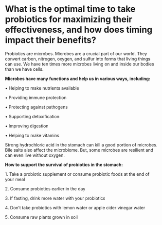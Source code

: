 # What is the optimal time to take probiotics for maximizing their effectiveness, and how does timing impact their benefits?

Probiotics are microbes. Microbes are a crucial part of our world. They convert carbon, nitrogen, oxygen, and sulfur into forms that living things can use. We have ten times more microbes living on and inside our bodies than we have cells.

**Microbes have many functions and help us in various ways, including:**

• Helping to make nutrients available

• Providing immune protection

• Protecting against pathogens

• Supporting detoxification

• Improving digestion

• Helping to make vitamins

Strong hydrochloric acid in the stomach can kill a good portion of microbes. Bile salts also affect the microbiome. But, some microbes are resilient and can even live without oxygen.

**How to support the survival of probiotics in the stomach:**

1\. Take a probiotic supplement or consume probiotic foods at the end of your meal

2\. Consume probiotics earlier in the day

3\. If fasting, drink more water with your probiotics

4\. Don’t take probiotics with lemon water or apple cider vinegar water

5\. Consume raw plants grown in soil